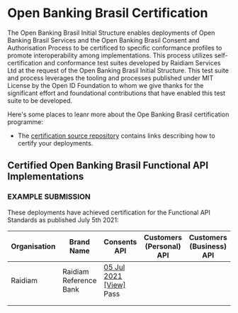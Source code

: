 # Open Banking Brasil Certification

The Open Banking Brasil Initial Structure enables deployments of Open Banking Brasil Services and the Open Banking Brasil Consent and Authorisation Process to be certificed to specific conformance profiles to promote interoperability among implementations. This process utilizes self-certification and conformance test suites developed by Raidiam Services Ltd at the request of the Open Banking Brasil Initial Structure. This test suite and process leverages the tooling and processes published under MIT License by the Open ID Foundation to whom we give thanks for the significant effort and foundational contributions that have enabled this test suite to be developed.

Here's some places to leanr more about the Ope Banking Brasil certification programme:

* The [certification source repository](https://gitlab.com/obb1/certification) contains links describing how to certify your deployments.

## Certified Open Banking Brasil Functional API Implementations

### EXAMPLE SUBMISSION

These deployments have achieved certification for the Functional API Standards as published July 5th 2021:

| Organisation | Brand Name             | Consents API                                                                                                                                              | Customers (Personal) API | Customers (Business) API | Resources API | Registrations API | Accounts API | Credit Cards API | Credit Operations API |
|--------------|------------------------|-----------------------------------------------------------------------------------------------------------------------------------------------------------|--------------------------|--------------------------|---------------|-------------------|--------------|------------------|-----------------------|
| Raidiam      | Raidiam Reference Bank | [05 Jul 2021](./submissions/function/accounts/1.0.0-rc6.7/raidiamxxxx.zip)<br/> [[View]](https://web.conformance.com/link/to/public/plan.html) <br/> Pass |                          |                          |               |                   |              |                  |                       |
|              |                        |                                                                                                                                                           |                          |                          |               |                   |              |                  |                       |
|              |                        |                                                                                                                                                           |                          |                          |               |                   |              |                  |                       |
